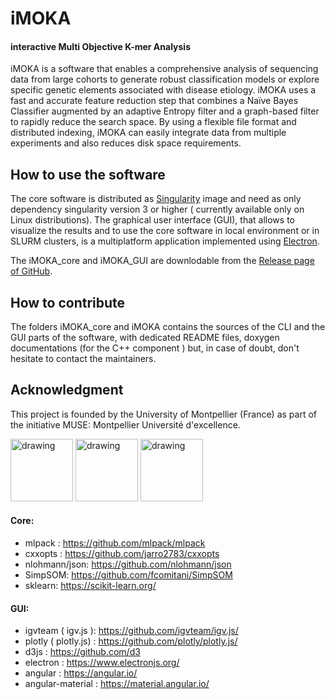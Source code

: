 # iMOKA 
#### **i**nteractive **M**ulti **O**bjective **K**-mer **A**nalysis

iMOKA is a software that enables a comprehensive analysis of sequencing data from large cohorts to generate robust classification models or explore specific genetic elements associated with disease etiology. iMOKA uses a fast and accurate feature reduction step that combines a Naïve Bayes Classifier augmented by an adaptive Entropy filter and a graph-based filter to rapidly reduce the search space. By using a flexible file format and distributed indexing, iMOKA can easily integrate data from multiple experiments and also reduces disk space requirements.

## How to use the software
The core software is distributed as [Singularity](https://sylabs.io/singularity/) image and need as only dependency singularity version 3 or higher ( currently available only on Linux distributions). 
The graphical user interface (GUI), that allows to visualize the results and to use the core software in local environment or in SLURM clusters, is a multiplatform application implemented using [Electron](https://www.electronjs.org/).

The iMOKA_core and iMOKA_GUI are downlodable from the [Release page of GitHub](https://github.com/RitchieLabIGH/iMOKA/releases).

## How to contribute
The folders iMOKA_core and iMOKA contains the sources of the CLI and the GUI parts of the software, with dedicated README files, doxygen documentations (for the C++ component ) but, in case of doubt, don't hesitate to contact the maintainers.

## Acknowledgment

This project is founded by the University of Montpellier (France) as part of the initiative MUSE: Montpellier Université d'excellence.

 <img src="https://www.montpellier.archi.fr/wp-content/uploads/2019/02/Logo_MUSE_Original.png" alt="drawing" height="100"/>  <img src="https://muse.edu.umontpellier.fr/files/2017/09/LOGO_original_RVB.png" alt="drawing" height="100"/> <img src="https://muse.edu.umontpellier.fr/files/2017/09/CNRS_fr_quadri.png" alt="drawing" height="100"/>


#### Core:
- mlpack : https://github.com/mlpack/mlpack
- cxxopts : https://github.com/jarro2783/cxxopts
- nlohmann/json: https://github.com/nlohmann/json
- SimpSOM: https://github.com/fcomitani/SimpSOM
- sklearn: https://scikit-learn.org/


#### GUI:
- igvteam ( igv.js ): https://github.com/igvteam/igv.js/
- plotly ( plotly.js) : https://github.com/plotly/plotly.js/
- d3js :  https://github.com/d3
- electron : https://www.electronjs.org/
- angular : https://angular.io/
- angular-material : https://material.angular.io/





